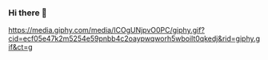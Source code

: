### Hi there 👋
https://media.giphy.com/media/ICOgUNjpvO0PC/giphy.gif?cid=ecf05e47k2m5254e59pnbb4c2oaypwqworh5wboilt0qkedj&rid=giphy.gif&ct=g
<!--
**nvhieu-04/nvhieu-04** is a ✨ _special_ ✨ repository because its `README.md` (this file) appears on your GitHub profile.

Here are some ideas to get you started:

- 🔭 I’m currently working on ...
- 🌱 I’m currently learning ...
- 👯 I’m looking to collaborate on ...
- 🤔 I’m looking for help with ...
- 💬 Ask me about ...
- 📫 How to reach me: ...
- 😄 Pronouns: ...
- ⚡ Fun fact: ...
-->
